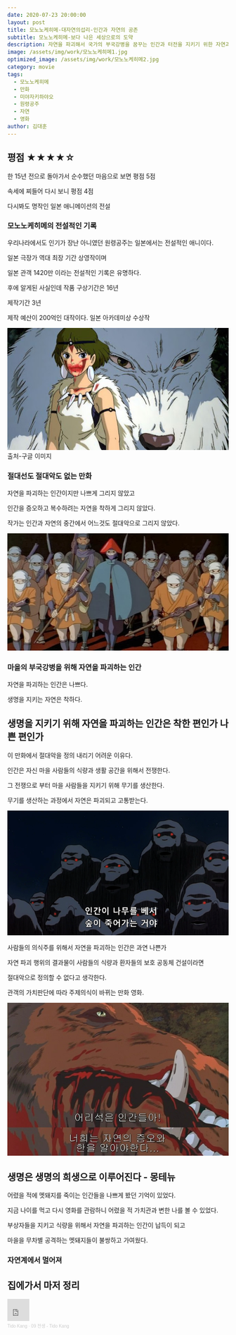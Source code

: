 ```yaml
---
date: 2020-07-23 20:00:00
layout: post
title: 모노노케히메-대자연의섭리-인간과 자연의 공존
subtitle: 모노노케히메-보다 나은 세상으로의 도약
description: 자연을 파괴해서 국가의 부국강병을 꿈꾸는 인간과 터전을 지키기 위한 자연과의 갈등 
image: /assets/img/work/모노노케히메1.jpg
optimized_image: /assets/img/work/모노노케히메2.jpg
category: movie
tags:
  - 모노노케히메
  - 만화
  - 미야자키하야오
  - 원령공주
  - 자연
  - 영화
author: 김대훈
---
```


## 평점 ★★★★☆ 

한 15년 전으로 돌아가서 순수했던 마음으로 보면 평점 5점

속세에 찌들어 다시 보니 평점 4점

다시봐도 명작인 일본 애니메이션의 전설

### 모노노케히메의 전설적인 기록

우리나라에서도 인기가 장난 아니였던 원령공주는 일본에서는 전설적인 애니이다.

일본 극장가 역대 최장 기간 상영작이며

일본 관객 1420만 이라는 전설적인 기록은 유명하다.

후에 알게된 사실인데 작품 구상기간은 16년

제작기간 3년 

제작 예산이 200억인 대작이다. 일본 아카데미상 수상작

![1](../assets/img/work/모노노케히메1.jpg)
출처-구글 이미지


### 절대선도 절대악도 없는 만화
자연을 파괴하는 인간이지만 나쁘게 그리지 않았고

인간을 증오하고 복수하려는 자연을 착하게 그리지 않았다.

작가는 인간과 자연의 중간에서 어느것도 절대악으로 그리지 않았다.

![3](../assets/img/work/모노노케히메4.jpg)
### 마을의 부국강병을 위해 자연을 파괴하는 인간 

자연을 파괴하는 인간은 나쁘다.

생명을 지키는 자연은 착하다.

## 생명을 지키기 위해 자연을 파괴하는 인간은 착한 편인가 나쁜 편인가

이 만화에서 절대악을 정의 내리기 어려운 이유다.

인간은 자신 마을 사람들의 식량과 생활 공간을 위해서 전쟁한다.

그 전쟁으로 부터 마을 사람들을 지키기 위해 무기를 생산한다.

무기를 생산하는 과정에서 자연은 파괴되고 고통받는다.

![4](../assets/img/work/모노노케히메6.png)

사람들의 의식주를 위해서 자연을 파괴하는 인간은 과연 나쁜가

자연 파괴 행위의 결과물이 사람들의 식량과 환자들의 보호 공동체 건설이라면

절대악으로 정의할 수 없다고 생각한다.

관객의 가치판단에 따라 주제의식이 바뀌는 만화 영화.


![5](../assets/img/work/모노노케히메7.jpg)
## 생명은 생명의 희생으로 이루어진다 - 몽테뉴

어렸을 적에 멧돼지를 죽이는 인간들을 나쁘게 봤던 기억이 있었다.

지금 나이를 먹고 다시 영화를 관람하니 어렸을 적 가치관과 변한 나를 볼 수 있었다.

부상자들을 지키고 식량을 위해서 자연을 파괴하는 인간이 납득이 되고

마을을 무차별 공격하는 멧돼지들이 불쌍하고 가여웠다.

### 자연계에서 멀어져


## 집에가서 마저 정리




<iframe width="50" height="50" scrolling="no" frameborder="no" allow="autoplay" src="https://w.soundcloud.com/player/?url=https%3A//api.soundcloud.com/tracks/672235607&color=%23ff5500&auto_play=false&hide_related=false&show_comments=true&show_user=true&show_reposts=false&show_teaser=true&visual=true"></iframe><div style="font-size: 10px; color: #cccccc;line-break: anywhere;word-break: normal;overflow: hidden;white-space: nowrap;text-overflow: ellipsis; font-family: Interstate,Lucida Grande,Lucida Sans Unicode,Lucida Sans,Garuda,Verdana,Tahoma,sans-serif;font-weight: 100;"><a href="https://soundcloud.com/tido-kang" title="Tido Kang" target="_blank" style="color: #cccccc; text-decoration: none;">Tido Kang</a> · <a href="https://soundcloud.com/tido-kang/09-tido-kang" title="09 전생 - Tido Kang" target="_blank" style="color: #cccccc; text-decoration: none;">09 전생 - Tido Kang</a></div>